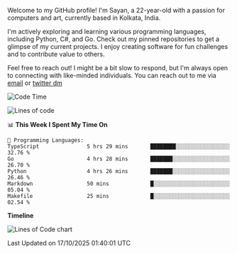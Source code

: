 Welcome to my GitHub profile! I'm Sayan, a 22-year-old with a passion for computers and art, currently based in Kolkata, India.

I'm actively exploring and learning various programming languages, including Python, C#, and Go. Check out my pinned repositories to get a glimpse of my current projects. I enjoy creating software for fun challenges and to contribute value to others.

Feel free to reach out! I might be a bit slow to respond, but I'm always open to connecting with like-minded individuals. You can reach out to me via [email](mailto:me@sayanbiswas.in) or [twitter dm](https://twitter.com/TheDankDel)

<!--START_SECTION:waka-->
![Code Time](http://img.shields.io/badge/Code%20Time-2%2C390%20hrs-blue)

![Lines of code](https://img.shields.io/badge/From%20Hello%20World%20I%27ve%20Written-20.1%20million%20lines%20of%20code-blue)

📊 **This Week I Spent My Time On** 

```text
💬 Programming Languages: 
TypeScript               5 hrs 29 mins       ████████░░░░░░░░░░░░░░░░░   32.76 % 
Go                       4 hrs 28 mins       ███████░░░░░░░░░░░░░░░░░░   26.70 % 
Python                   4 hrs 26 mins       ███████░░░░░░░░░░░░░░░░░░   26.46 % 
Markdown                 50 mins             █░░░░░░░░░░░░░░░░░░░░░░░░   05.04 % 
Makefile                 25 mins             █░░░░░░░░░░░░░░░░░░░░░░░░   02.54 % 
```

**Timeline**

![Lines of Code chart](https://raw.githubusercontent.com/Dank-del/Dank-del/main/assets/bar_graph.png)


 Last Updated on 17/10/2025 01:40:01 UTC
<!--END_SECTION:waka-->
